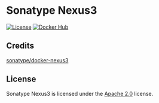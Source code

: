 # Sonatype Nexus3

[![License](https://img.shields.io/github/license/LXGaming/nexus3?label=License&cacheSeconds=86400)](https://github.com/LXGaming/nexus3/blob/main/LICENSE)
[![Docker Hub](https://img.shields.io/docker/v/lxgaming/nexus3/latest?label=Docker%20Hub)](https://hub.docker.com/r/lxgaming/nexus3)

## Credits
[sonatype/docker-nexus3](https://github.com/sonatype/docker-nexus3)

## License
Sonatype Nexus3 is licensed under the [Apache 2.0](https://github.com/LXGaming/nexus3/blob/main/LICENSE) license.